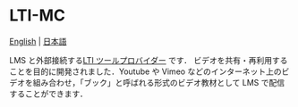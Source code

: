 # LTI-MC

[English](README-en.md) | [日本語](README-ja.md)

LMS と外部接続する[LTI ツールプロバイダー](https://www.imsglobal.org/activity/learning-tools-interoperability) です．
ビデオを共有・再利用することを目的に開発されました．Youtube や Vimeo などのインターネット上のビデオを組み合わせ，「ブック」と呼ばれる形式のビデオ教材として LMS で配信することができます．
